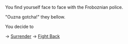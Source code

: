 You find yourself face to face with the Froboznian police.

"Ouzna gotcha!" they bellow.

You decide to

-> [Surrender](Surrender\Surrender.md)
-> [Fight Back](FightBack\FightBack.md) 



